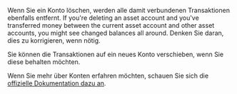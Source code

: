 Wenn Sie ein Konto löschen, werden alle damit verbundenen Transaktionen ebenfalls entfernt. If you're deleting an asset account and you've transferred money between the current asset account and other asset accounts, you might see changed balances all around. Denken Sie daran, dies zu korrigieren, wenn nötig.

Sie können die Transaktionen auf ein neues Konto verschieben, wenn Sie diese behalten möchten.

Wenn Sie mehr über Konten erfahren möchten, schauen Sie sich die [offizielle Dokumentation dazu an](https://firefly-iii.readthedocs.io/en/latest/concepts/currencies.html).